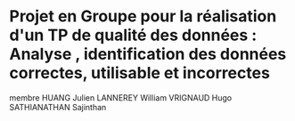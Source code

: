 # Projet en Groupe pour la réalisation d'un TP de qualité des données : Analyse , identification des données correctes, utilisable et incorrectes 
membre HUANG Julien LANNEREY William VRIGNAUD Hugo SATHIANATHAN Sajinthan

